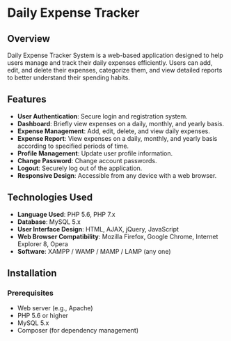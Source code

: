 # Daily Expense Tracker 

## Overview

Daily Expense Tracker System is a web-based application designed to help users manage and track their daily expenses efficiently. Users can add, edit, and delete their expenses, categorize them, and view detailed reports to better understand their spending habits.

## Features

- **User Authentication**: Secure login and registration system.
- **Dashboard**: Briefly view expenses on a daily, monthly, and yearly basis.
- **Expense Management**: Add, edit, delete, and view daily expenses.
- **Expense Report**: View expenses on a daily, monthly, and yearly basis according to specified periods of time.
- **Profile Management**: Update user profile information.
- **Change Password**: Change account passwords.
- **Logout**: Securely log out of the application.
- **Responsive Design**: Accessible from any device with a web browser.

## Technologies Used

- **Language Used**: PHP 5.6, PHP 7.x
- **Database**: MySQL 5.x
- **User Interface Design**: HTML, AJAX, jQuery, JavaScript
- **Web Browser Compatibility**: Mozilla Firefox, Google Chrome, Internet Explorer 8, Opera
- **Software**: XAMPP / WAMP / MAMP / LAMP (any one)

## Installation

### Prerequisites

- Web server (e.g., Apache)
- PHP 5.6 or higher
- MySQL 5.x
- Composer (for dependency management)
